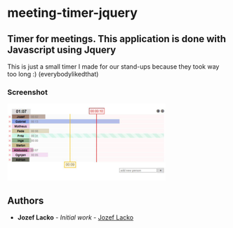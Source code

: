 # meeting-timer-jquery

## Timer for meetings. This application is done with Javascript using Jquery

This is just a small timer I made for our stand-ups because they took way too long :) (everybodylikedthat)

### Screenshot
<p style='max-width:360px;'>
	<img src="https://github.com/jozeflacko/meeting-timer-jquery/blob/master/snippet.jpg?raw=true" alt="Smiley flower">
</p> 

## Authors

* **Jozef Lacko** - *Initial work* - [Jozef Lacko](https://jozeflacko.github.io)
